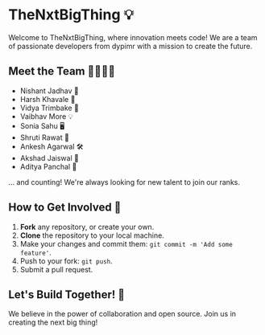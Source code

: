 # TheNxtBigThing 💡

Welcome to TheNxtBigThing, where innovation meets code! We are a team of passionate developers from dypimr with a mission to create the future.

## Meet the Team 👨‍💻👩‍💻

- Nishant Jadhav 🚀
- Harsh Khavale 🌟
- Vidya Trimbake 🔧
- Vaibhav More 💡
- Sonia Sahu 🖥️
- Shruti Rawat 🌈
- Ankesh Agarwal 🛠️
- Akshad Jaiswal 🚁
- Aditya Panchal 🌌

... and counting! We're always looking for new talent to join our ranks.

## How to Get Involved 🤝

1. **Fork** any repository, or create your own.
2. **Clone** the repository to your local machine.
4. Make your changes and commit them: `git commit -m 'Add some feature'`.
5. Push to your fork: `git push`.
6. Submit a pull request.

## Let's Build Together! 🚀

We believe in the power of collaboration and open source. Join us in creating the next big thing!
